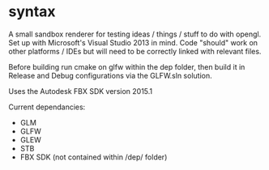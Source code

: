 syntax
=========

A small sandbox renderer for testing ideas / things / stuff to do with opengl.
Set up with Microsoft's Visual Studio 2013 in mind. Code "should" work on other platforms / IDEs but will need to be correctly linked with relevant files.

Before building run cmake on glfw within the dep folder, then build it in Release and Debug configurations via the GLFW.sln solution.

Uses the Autodesk FBX SDK version 2015.1

Current dependancies:
  - GLM
  - GLFW
  - GLEW
  - STB
  - FBX SDK (not contained within /dep/ folder)
